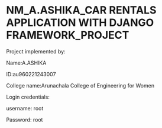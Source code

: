 # NM_A.ASHIKA_CAR RENTALS APPLICATION WITH DJANGO FRAMEWORK_PROJECT


Project implemented by: 


Name:A.ASHIKA


ID:au960221243007


College name:Arunachala College of Engineering for Women


Login credentials: 

username: root


Password: root

